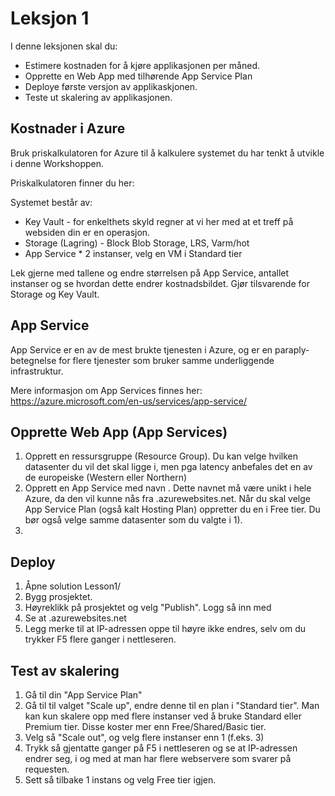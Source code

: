 # Leksjon 1

I denne leksjonen skal du:

* Estimere kostnaden for å kjøre applikasjonen per måned. 
* Opprette en Web App med tilhørende App Service Plan
* Deploye første versjon av applikaskjonen.
* Teste ut skalering av applikasjonen.


## Kostnader i Azure

Bruk priskalkulatoren for Azure til å kalkulere systemet du har tenkt å utvikle i denne Workshoppen. 

Priskalkulatoren finner du her: 

Systemet består av:
* Key Vault - for enkelthets skyld regner at vi her med at et treff på websiden din er en operasjon.
* Storage (Lagring) - Block Blob Storage, LRS, Varm/hot
* App Service * 2 instanser, velg en VM i Standard tier

Lek gjerne med tallene og endre størrelsen på App Service, antallet instanser og se hvordan dette endrer kostnadsbildet. Gjør tilsvarende for Storage og Key Vault.

## App Service

App Service er en av de mest brukte tjenesten i Azure, og er en paraply-betegnelse for flere tjenester som bruker samme underliggende infrastruktur.

Mere informasjon om App Services finnes her: https://azure.microsoft.com/en-us/services/app-service/

## Opprette Web App (App Services)

1. Opprett en ressursgruppe (Resource Group). Du kan velge hvilken datasenter du vil det skal ligge i, men pga latency anbefales det en av de europeiske (Western eller Northern)
2. Opprett en App Service med navn <appservicenavn>. Dette navnet må være unikt i hele Azure, da den vil kunne nås fra <appservicenavn>.azurewebsites.net. Når du skal velge App Service Plan (også kalt Hosting Plan) oppretter du en i Free tier. Du bør også velge samme datasenter som du valgte i 1).
3. 


##  Deploy 

1. Åpne solution Lesson1/
2. Bygg prosjektet. 
3. Høyreklikk på prosjektet og velg "Publish". Logg så inn med 
4. Se at <appservicenavn>.azurewebsites.net
5. Legg merke til at IP-adressen oppe til høyre ikke endres, selv om du trykker F5 flere ganger i nettleseren.

## Test av skalering 

1. Gå til din "App Service Plan"
2. Gå til til valget "Scale up", endre denne til en plan i "Standard tier". Man kan kun skalere opp med flere instanser ved å bruke Standard eller Premium tier. Disse koster mer enn Free/Shared/Basic tier.
3. Velg så "Scale out", og velg flere instanser enn 1 (f.eks. 3)
4. Trykk så gjentatte ganger på F5 i nettleseren og se at IP-adressen endrer seg, i og med at man har flere webservere som svarer på requesten.
5. Sett så tilbake 1 instans og velg Free tier igjen.



